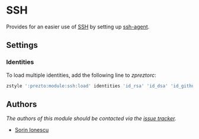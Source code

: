 SSH
===

Provides for an easier use of [SSH][1] by setting up [ssh-agent][2].

Settings
--------

### Identities

To load multiple identities, add the following line to *zpreztorc*:

```sh
zstyle ':prezto:module:ssh:load' identities 'id_rsa' 'id_dsa' 'id_github'
```

Authors
-------

*The authors of this module should be contacted via the [issue tracker][3].*

  - [Sorin Ionescu](https://github.com/sorin-ionescu)

[1]: http://www.openssh.com
[2]: http://www.openbsd.org/cgi-bin/man.cgi?query=ssh-agent&sektion=1
[3]: https://github.com/zsh-users/prezto/issues
